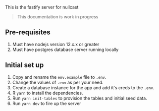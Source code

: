 This is the fastify server for nullcast

> This documentation is work in progress

## Pre-requisites
1. Must have nodejs version 12.x.x or greater
2. Must have postgres database server running locally

## Initial set up
1. Copy and rename the `env.example` file to `.env`.
2. Change the values of `.env` as per your need.
3. Create a database instance for the app and add it's creds to the `.env`.
4. R `yarn` to install the dependencies.
5. Run `yarn init-tables` to provision the tables and initial seed data.
6. Run `yarn dev` to fire up the server